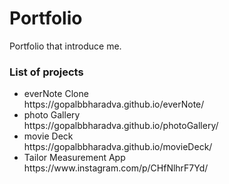 <h1>Portfolio</h1>
<p>Portfolio that introduce me.</p>
<h3>List of projects</h3>
<ul>
  <li>everNote Clone</li>
  https://gopalbbharadva.github.io/everNote/
  <li>photo Gallery</li>
  https://gopalbbharadva.github.io/photoGallery/
  <li>movie Deck</li>
  https://gopalbbharadva.github.io/movieDeck/
  <li>Tailor Measurement App</li>
  https://www.instagram.com/p/CHfNlhrF7Yd/
</ul>


